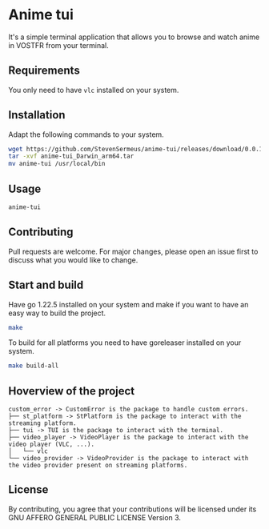 # Anime tui

It's a simple terminal application that allows you to browse and watch anime in VOSTFR from your terminal.

## Requirements

You only need to have `vlc` installed on your system.

## Installation

Adapt the following commands to your system.

```bash
wget https://github.com/StevenSermeus/anime-tui/releases/download/0.0.1-beta/anime-tui_Darwin_arm64.tar.gz
tar -xvf anime-tui_Darwin_arm64.tar
mv anime-tui /usr/local/bin
```

## Usage

```bash
anime-tui
```

## Contributing

Pull requests are welcome. For major changes, please open an issue first to discuss what you would like to change.

## Start and build

Have go 1.22.5 installed on your system and make if you want to have an easy way to build the project.

```bash
make
```

To build for all platforms you need to have goreleaser installed on your system.

```bash
make build-all
```

## Hoverview of the project

```
custom_error -> CustomError is the package to handle custom errors.
├── st_platform -> StPlatform is the package to interact with the streaming platform.
├── tui -> TUI is the package to interact with the terminal.
├── video_player -> VideoPlayer is the package to interact with the video player (VLC, ...).
│   └── vlc
└── video_provider -> VideoProvider is the package to interact with the video provider present on streaming platforms.
```

## License

By contributing, you agree that your contributions will be licensed under its GNU AFFERO GENERAL PUBLIC LICENSE Version 3.

